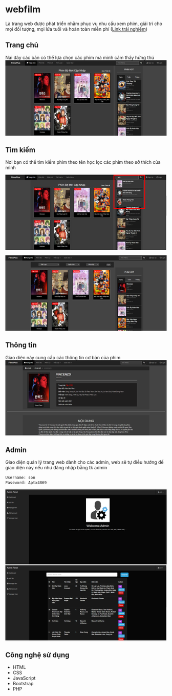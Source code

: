 # webfilm
Là trang web được phát triển nhằm phục vụ nhu cầu xem phim, giải trí cho mọi đối tượng, mọi lứa tuổi và hoàn toàn miễn phí ([Link trải nghiệm](https://webfilmplus.000webhostapp.com/))

## Trang chủ  
Nại đây các bản có thể lựa chọn các phim mà mình cảm thấy hứng thú
![home](./img/img.png)

## Tìm kiếm
Nơi bạn có thể tìm kiếm phim theo tên học lọc các phim theo sở thích của mình

![search](./img/img1.png)

![home](./img/img4.png)

## Thông tin
Giao diện này cung cấp các thông tin cơ bản của phim
![home](./img/img8.png)

## Admin
Giao diện quản lý trang web dành cho các admin, web sẽ tự điều hướng đế giao diện này nếu như đăng nhập bằng tk admin

```
Username: son
Password: Aptx4869
```
![home](./img/img6.png)
![home](./img/img7.png)

## Công nghệ sử dụng
* HTML
* CSS
* JavaScript
* Bootstrap
* PHP


